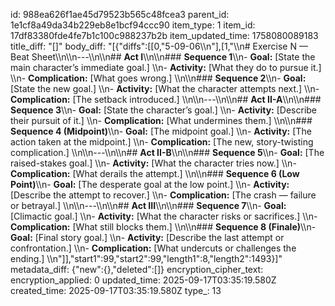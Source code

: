 id: 988ea626f1ae45d79523b565c48fcea3
parent_id: 1e1cf8a49da34b229eb8e1bcf94ccc90
item_type: 1
item_id: 17df83380fde4fe7b1c100c988237b2b
item_updated_time: 1758080089183
title_diff: "[]"
body_diff: "[{\"diffs\":[[0,\"5-09-06\\\n\"],[1,\"\\\n# Exercise N — Beat Sheet\\\n\\\n---\\\n\\\n## **Act I**\\\n\\\n### **Sequence 1**\\\n- **Goal:** [State the main character’s immediate goal.]  \\\n- **Activity:** [What they do to pursue it.]  \\\n- **Complication:** [What goes wrong.]  \\\n\\\n### **Sequence 2**\\\n- **Goal:** [State the new goal.]  \\\n- **Activity:** [What the character attempts next.]  \\\n- **Complication:** [The setback introduced.]  \\\n\\\n---\\\n\\\n## **Act II-A**\\\n\\\n### **Sequence 3**\\\n- **Goal:** [State the character’s goal.]  \\\n- **Activity:** [Describe their pursuit of it.]  \\\n- **Complication:** [What undermines them.]  \\\n\\\n### **Sequence 4 (Midpoint)**\\\n- **Goal:** [The midpoint goal.]  \\\n- **Activity:** [The action taken at the midpoint.]  \\\n- **Complication:** [The new, story-twisting complication.]  \\\n\\\n---\\\n\\\n## **Act II-B**\\\n\\\n### **Sequence 5**\\\n- **Goal:** [The raised-stakes goal.]  \\\n- **Activity:** [What the character tries now.]  \\\n- **Complication:** [What derails the attempt.]  \\\n\\\n### **Sequence 6 (Low Point)**\\\n- **Goal:** [The desperate goal at the low point.]  \\\n- **Activity:** [Describe the attempt to recover.]  \\\n- **Complication:** [The crash — failure or betrayal.]  \\\n\\\n---\\\n\\\n## **Act III**\\\n\\\n### **Sequence 7**\\\n- **Goal:** [Climactic goal.]  \\\n- **Activity:** [What the character risks or sacrifices.]  \\\n- **Complication:** [What still blocks them.]  \\\n\\\n### **Sequence 8 (Finale)**\\\n- **Goal:** [Final story goal.]  \\\n- **Activity:** [Describe the last attempt or confrontation.]  \\\n- **Complication:** [What undercuts or challenges the ending.]  \\\n\"]],\"start1\":99,\"start2\":99,\"length1\":8,\"length2\":1493}]"
metadata_diff: {"new":{},"deleted":[]}
encryption_cipher_text: 
encryption_applied: 0
updated_time: 2025-09-17T03:35:19.580Z
created_time: 2025-09-17T03:35:19.580Z
type_: 13